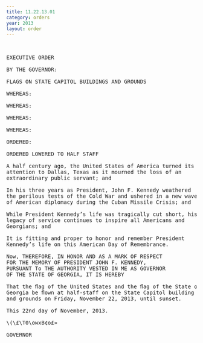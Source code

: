```yaml
---
title: 11.22.13.01
category: orders
year: 2013
layout: order
---
```


<pre> 

EXECUTIVE ORDER

BY THE GOVERNOR:

FLAGS ON STATE CAPITOL BUILDINGS AND GROUNDS

WHEREAS:

WHEREAS:

WHEREAS:

WHEREAS:

ORDERED:

ORDERED LOWERED TO HALF STAFF

A half century ago, the United States of America turned its
attention to Dallas, Texas as it mourned the loss of an
extraordinary public servant; and

In his three years as President, John F. Kennedy weathered
the perilous tests of the Cold War and ushered in a new wave
of American diplomacy during the Cuban Missile Crisis; and

While President Kennedy’s life was tragically cut short, his
legacy of service continues to inspire all Americans and
Georgians; and

It is fitting and proper to honor and remember President
Kennedy’s life on this American Day of Remembrance.

Now, THEREFORE, IN HONOR AND AS A MARK OF RESPECT
FOR THE MEMORY OF PRESIDENT JOHN F. KENNEDY,
PURSUANT To THE AUTHORITY VESTED IN ME AS GOVERNOR
OF THE STATE OF GEORGIA, IT IS HEREBY

That the ﬂag of the United States and the ﬂag of the State of
Georgia be ﬂown at half-staff on the State Capitol building
and grounds on Friday, November 22, 2013, until sunset.

This 22nd day of November, 2013.

\(\£\T0\owxB¢o£»

GOVERNOR

</pre>
